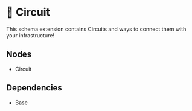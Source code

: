 # 🧩 Circuit

This schema extension contains Circuits and ways to connect them with your infrastructure!

## Nodes

- Circuit

## Dependencies

- Base

